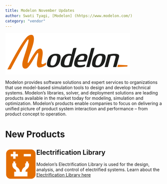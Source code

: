 ```yaml
---
title: Modelon November Updates
author: Swati Tyagi, [Modelon] (hhtps://www.modelon.com/)
category: "vendor"
---
```


![](Modelon_Orange_400.png)

Modelon provides software solutions and expert services to organizations that use model-based simulation tools to design and develop technical systems. Modelon’s libraries, solver, and deployment solutions are leading products available in the market today for modeling, simulation and optimization. Modelon’s products enable companies to focus on delivering a unified picture of product system interaction and performance – from product concept to operation.

# New Products
## Electrification Library </b> <img src= "EL_icon_flat_500.png" alt= "Electrification Library Icon" width="100px" align=left>
Modelon’s Electrification Library is used for the design, analysis, and control of electrified systems. Learn about the [Electrification Library here](https://modelon.com/library/electrification-library/)

